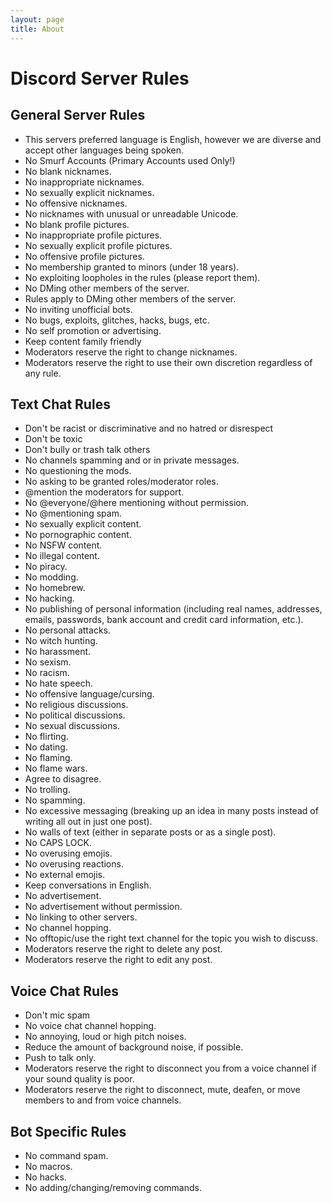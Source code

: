 ```yaml
---
layout: page
title: About
---
```

# Discord Server Rules

## General Server Rules

* This servers preferred language is English, however we are diverse and accept other languages being spoken.
* No Smurf Accounts (Primary Accounts used Only!)
* No blank nicknames.
* No inappropriate nicknames.
* No sexually explicit nicknames.
* No offensive nicknames.
* No nicknames with unusual or unreadable Unicode.
* No blank profile pictures.
* No inappropriate profile pictures.
* No sexually explicit profile pictures.
* No offensive profile pictures.
* No membership granted to minors (under 18 years).
* No exploiting loopholes in the rules (please report them).
* No DMing other members of the server.
* Rules apply to DMing other members of the server.
* No inviting unofficial bots.
* No bugs, exploits, glitches, hacks, bugs, etc.
* No self promotion or advertising.
* Keep content family friendly
* Moderators reserve the right to change nicknames.
* Moderators reserve the right to use their own discretion regardless of any rule.

## Text Chat Rules

* Don't be racist or discriminative and no hatred or disrespect
* Don't be toxic
* Don't bully or trash talk others
* No channels spamming and or in private messages.
* No questioning the mods.
* No asking to be granted roles/moderator roles.
* @mention the moderators for support.
* No @everyone/@here mentioning without permission.
* No @mentioning spam.
* No sexually explicit content.
* No pornographic content.
* No NSFW content.
* No illegal content.
* No piracy.
* No modding.
* No homebrew.
* No hacking.
* No publishing of personal information (including real names, addresses, emails, passwords, bank account and credit card information, etc.).
* No personal attacks.
* No witch hunting.
* No harassment.
* No sexism.
* No racism.
* No hate speech.
* No offensive language/cursing.
* No religious discussions.
* No political discussions.
* No sexual discussions.
* No flirting.
* No dating.
* No flaming.
* No flame wars.
* Agree to disagree.
* No trolling.
* No spamming.
* No excessive messaging (breaking up an idea in many posts instead of writing all out in just one post).
* No walls of text (either in separate posts or as a single post).
* No CAPS LOCK.
* No overusing emojis.
* No overusing reactions.
* No external emojis.
* Keep conversations in English.
* No advertisement.
* No advertisement without permission.
* No linking to other servers.
* No channel hopping.
* No offtopic/use the right text channel for the topic you wish to discuss.
* Moderators reserve the right to delete any post.
* Moderators reserve the right to edit any post.

## Voice Chat Rules

* Don't mic spam
* No voice chat channel hopping.
* No annoying, loud or high pitch noises.
* Reduce the amount of background noise, if possible.
* Push to talk only.
* Moderators reserve the right to disconnect you from a voice channel if your sound quality is poor.
* Moderators reserve the right to disconnect, mute, deafen, or move members to and from voice channels.

## Bot Specific Rules

* No command spam.
* No macros.
* No hacks.
* No adding/changing/removing commands.
